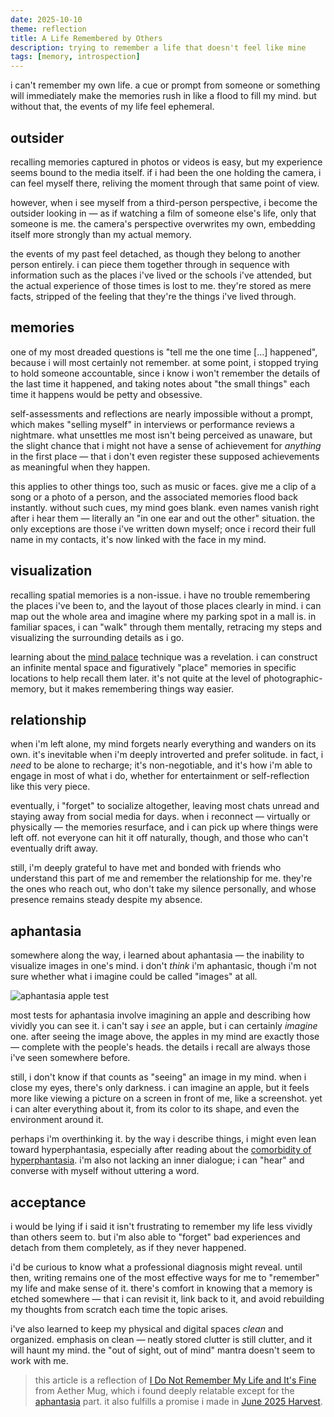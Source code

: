 ```yaml
---
date: 2025-10-10
theme: reflection
title: A Life Remembered by Others
description: trying to remember a life that doesn't feel like mine
tags: [memory, introspection]
---
```


i can't remember my own life. a cue or prompt from someone or something will immediately make the memories rush in like a flood to fill my mind. but without that, the events of my life feel ephemeral.

## outsider

recalling memories captured in photos or videos is easy, but my experience seems bound to the media itself. if i had been the one holding the camera, i can feel myself there, reliving the moment through that same point of view.

however, when i see myself from a third-person perspective, i become the outsider looking in — as if watching a film of someone else's life, only that someone is me. the camera's perspective overwrites my own, embedding itself more strongly than my actual memory.

the events of my past feel detached, as though they belong to another person entirely. i can piece them together through in sequence with information such as the places i've lived or the schools i've attended, but the actual experience of those times is lost to me. they're stored as mere facts, stripped of the feeling that they're the things i've lived through.

## memories

one of my most dreaded questions is "tell me the one time [...] happened", because i will most certainly not remember. at some point, i stopped trying to hold someone accountable, since i know i won't remember the details of the last time it happened, and taking notes about "the small things" each time it happens would be petty and obsessive.

self-assessments and reflections are nearly impossible without a prompt, which makes "selling myself" in interviews or performance reviews a nightmare. what unsettles me most isn't being perceived as unaware, but the slight chance that i might not have a sense of achievement for *anything* in the first place — that i don't even register these supposed achievements as meaningful when they happen.

this applies to other things too, such as music or faces. give me a clip of a song or a photo of a person, and the associated memories flood back instantly. without such cues, my mind goes blank. even names vanish right after i hear them — literally an "in one ear and out the other" situation. the only exceptions are those i've written down myself; once i record their full name in my contacts, it's now linked with the face in my mind.

## visualization

recalling spatial memories is a non-issue. i have no trouble remembering the places i've been to, and the layout of those places clearly in mind. i can map out the whole area and imagine where my parking spot in a mall is. in familiar spaces, i can "walk" through them mentally, retracing my steps and visualizing the surrounding details as i go.

learning about the [mind palace](https://en.wikipedia.org/wiki/Method_of_loci) technique was a revelation. i can construct an infinite mental space and figuratively "place" memories in specific locations to help recall them later. it's not quite at the level of photographic-memory, but it makes remembering things way easier.

## relationship

when i'm left alone, my mind forgets nearly everything and wanders on its own. it's inevitable when i'm deeply introverted and prefer solitude. in fact, i *need* to be alone to recharge; it's non-negotiable, and it's how i'm able to engage in most of what i do, whether for entertainment or self-reflection like this very piece.

eventually, i "forget" to socialize altogether, leaving most chats unread and staying away from social media for days. when i reconnect — virtually or physically — the memories resurface, and i can pick up where things were left off. not everyone can hit it off naturally, though, and those who can't eventually drift away.

still, i'm deeply grateful to have met and bonded with friends who understand this part of me and remember the relationship for me. they're the ones who reach out, who don't take my silence personally, and whose presence remains steady despite my absence.

## aphantasia

somewhere along the way, i learned about aphantasia — the inability to visualize images in one's mind. i don't *think* i'm aphantasic, though i'm not sure whether what i imagine could be called "images" at all.

![aphantasia apple test](https://upload.wikimedia.org/wikipedia/commons/3/3d/Aphantasia_apple_test.png "via [Wikimedia Commons](https://commons.wikimedia.org/wiki/File:Aphantasia_apple_test.png#/media/File:Aphantasia_apple_test.png)")

most tests for aphantasia involve imagining an apple and describing how vividly you can see it. i can't say i *see* an apple, but i can certainly *imagine* one. after seeing the image above, the apples in my mind are exactly those — complete with the people's heads. the details i recall are always those i've seen somewhere before.

still, i don't know if that counts as "seeing" an image in my mind. when i close my eyes, there's only darkness. i can imagine an apple, but it feels more like viewing a picture on a screen in front of me, like a screenshot. yet i can alter everything about it, from its color to its shape, and even the environment around it.

perhaps i'm overthinking it. by the way i describe things, i might even lean toward hyperphantasia, especially after reading about the [comorbidity of hyperphantasia](https://en.wikipedia.org/wiki/Hyperphantasia#Co-morbidity). i'm also not lacking an inner dialogue; i can "hear" and converse with myself without uttering a word.

## acceptance

i would be lying if i said it isn't frustrating to remember my life less vividly than others seem to. but i'm also able to "forget" bad experiences and detach from them completely, as if they never happened.

i'd be curious to know what a professional diagnosis might reveal. until then, writing remains one of the most effective ways for me to "remember" my life and make sense of it. there's comfort in knowing that a memory is etched somewhere — that i can revisit it, link back to it, and avoid rebuilding my thoughts from scratch each time the topic arises.

i've also learned to keep my physical and digital spaces *clean* and organized. emphasis on clean — neatly stored clutter is still clutter, and it will haunt my mind. the "out of sight, out of mind" mantra doesn't seem to work with me.

> this article is a reflection of [I Do Not Remember My Life and It's Fine](https://aethermug.com/posts/i-do-not-remember-my-life-and-it-s-fine) from Aether Mug, which i found deeply relatable except for the [aphantasia](#aphantasia) part. it also fulfills a promise i made in [June 2025 Harvest](/curated/harvest-2025.06#pieces).
